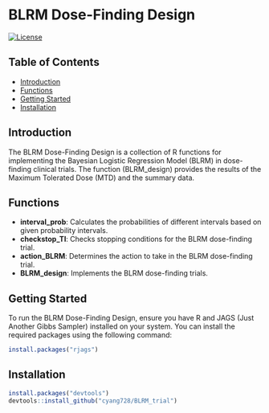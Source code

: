 # BLRM Dose-Finding Design

[![License](https://img.shields.io/badge/license-MIT-blue.svg)](https://opensource.org/licenses/MIT)

## Table of Contents
- [Introduction](#introduction)
- [Functions](#functions)
- [Getting Started](#getting-started)
- [Installation](#installation)

## Introduction

The BLRM Dose-Finding Design is a collection of R functions for implementing the Bayesian Logistic Regression Model (BLRM) in dose-finding clinical trials. The function (BLRM_design) provides the results of the Maximum Tolerated Dose (MTD) and the summary data. 

## Functions

- **interval_prob**: Calculates the probabilities of different intervals based on given probability intervals.
- **checkstop_TI**: Checks stopping conditions for the BLRM dose-finding trial.
- **action_BLRM**: Determines the action to take in the BLRM dose-finding trial.
- **BLRM_design**: Implements the BLRM dose-finding trials.

## Getting Started

To run the BLRM Dose-Finding Design, ensure you have R and JAGS (Just Another Gibbs Sampler) installed on your system. You can install the required packages using the following command:

```R
install.packages("rjags")
```

## Installation
```R
install.packages("devtools")
devtools::install_github("cyang728/BLRM_trial")
```
